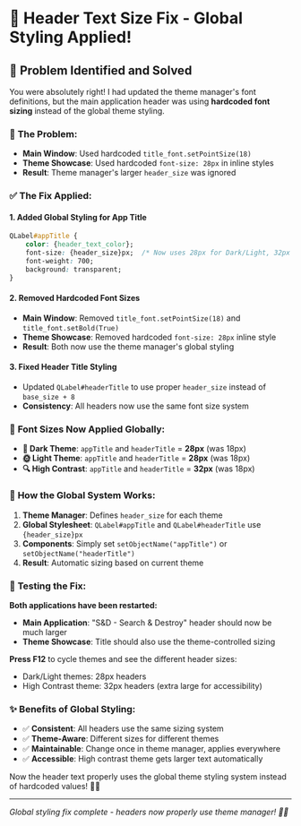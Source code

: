 # 🔧 Header Text Size Fix - Global Styling Applied!

## 🎯 Problem Identified and Solved

You were absolutely right! I had updated the theme manager's font definitions, but the main application header was using **hardcoded font sizing** instead of the global theme styling.

### 🚫 **The Problem:**
- **Main Window**: Used hardcoded `title_font.setPointSize(18)`
- **Theme Showcase**: Used hardcoded `font-size: 28px` in inline styles
- **Result**: Theme manager's larger `header_size` was ignored

### ✅ **The Fix Applied:**

#### **1. Added Global Styling for App Title**
```css
QLabel#appTitle {
    color: {header_text_color};
    font-size: {header_size}px;  /* Now uses 28px for Dark/Light, 32px for High Contrast */
    font-weight: 700;
    background: transparent;
}
```

#### **2. Removed Hardcoded Font Sizes**
- **Main Window**: Removed `title_font.setPointSize(18)` and `title_font.setBold(True)`
- **Theme Showcase**: Removed hardcoded `font-size: 28px` inline style
- **Result**: Both now use the theme manager's global styling

#### **3. Fixed Header Title Styling**
- Updated `QLabel#headerTitle` to use proper `header_size` instead of `base_size + 8`
- **Consistency**: All headers now use the same font size system

### 📏 **Font Sizes Now Applied Globally:**

- **🌙 Dark Theme**: `appTitle` and `headerTitle` = **28px** (was 18px)
- **🌞 Light Theme**: `appTitle` and `headerTitle` = **28px** (was 18px)
- **🔍 High Contrast**: `appTitle` and `headerTitle` = **32px** (was 18px)

### 🔄 **How the Global System Works:**

1. **Theme Manager**: Defines `header_size` for each theme
2. **Global Stylesheet**: `QLabel#appTitle` and `QLabel#headerTitle` use `{header_size}px`
3. **Components**: Simply set `setObjectName("appTitle")` or `setObjectName("headerTitle")`
4. **Result**: Automatic sizing based on current theme

### 🚀 **Testing the Fix:**

**Both applications have been restarted:**
- **Main Application**: "S&D - Search & Destroy" header should now be much larger
- **Theme Showcase**: Title should also use the theme-controlled sizing

**Press F12** to cycle themes and see the different header sizes:
- Dark/Light themes: 28px headers
- High Contrast theme: 32px headers (extra large for accessibility)

### ✨ **Benefits of Global Styling:**

- ✅ **Consistent**: All headers use the same sizing system
- ✅ **Theme-Aware**: Different sizes for different themes
- ✅ **Maintainable**: Change once in theme manager, applies everywhere
- ✅ **Accessible**: High contrast theme gets larger text automatically

Now the header text properly uses the global theme styling system instead of hardcoded values! 🎨📏

---
*Global styling fix complete - headers now properly use theme manager! 🔧✨*
